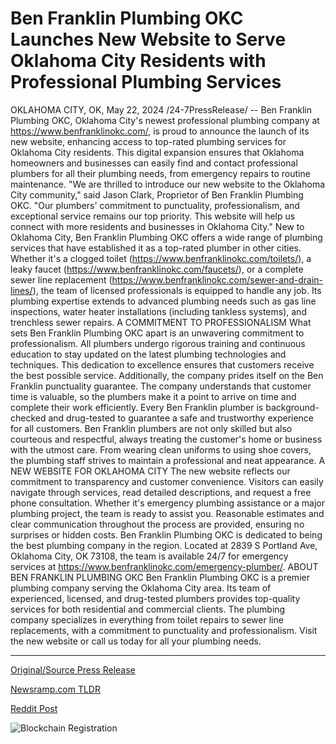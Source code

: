# Ben Franklin Plumbing OKC Launches New Website to Serve Oklahoma City Residents with Professional Plumbing Services

OKLAHOMA CITY, OK, May 22, 2024 /24-7PressRelease/ -- Ben Franklin Plumbing OKC, Oklahoma City's newest professional plumbing company at https://www.benfranklinokc.com/, is proud to announce the launch of its new website, enhancing access to top-rated plumbing services for Oklahoma City residents. This digital expansion ensures that Oklahoma homeowners and businesses can easily find and contact professional plumbers for all their plumbing needs, from emergency repairs to routine maintenance.   "We are thrilled to introduce our new website to the Oklahoma City community," said Jason Clark, Proprietor of Ben Franklin Plumbing OKC. "Our plumbers' commitment to punctuality, professionalism, and exceptional service remains our top priority. This website will help us connect with more residents and businesses in Oklahoma City."  New to Oklahoma City, Ben Franklin Plumbing OKC offers a wide range of plumbing services that have established it as a top-rated plumber in other cities. Whether it's a clogged toilet (https://www.benfranklinokc.com/toilets/), a leaky faucet (https://www.benfranklinokc.com/faucets/), or a complete sewer line replacement (https://www.benfranklinokc.com/sewer-and-drain-lines/), the team of licensed professionals is equipped to handle any job. Its plumbing expertise extends to advanced plumbing needs such as gas line inspections, water heater installations (including tankless systems), and trenchless sewer repairs.  A COMMITMENT TO PROFESSIONALISM  What sets Ben Franklin Plumbing OKC apart is an unwavering commitment to professionalism. All plumbers undergo rigorous training and continuous education to stay updated on the latest plumbing technologies and techniques. This dedication to excellence ensures that customers receive the best possible service. Additionally, the company prides itself on the Ben Franklin punctuality guarantee. The company understands that customer time is valuable, so the plumbers make it a point to arrive on time and complete their work efficiently.  Every Ben Franklin plumber is background-checked and drug-tested to guarantee a safe and trustworthy experience for all customers. Ben Franklin plumbers are not only skilled but also courteous and respectful, always treating the customer's home or business with the utmost care. From wearing clean uniforms to using shoe covers, the plumbing staff strives to maintain a professional and neat appearance.  A NEW WEBSITE FOR OKLAHOMA CITY  The new website reflects our commitment to transparency and customer convenience. Visitors can easily navigate through services, read detailed descriptions, and request a free phone consultation. Whether it's emergency plumbing assistance or a major plumbing project, the team is ready to assist you. Reasonable estimates and clear communication throughout the process are provided, ensuring no surprises or hidden costs.  Ben Franklin Plumbing OKC is dedicated to being the best plumbing company in the region. Located at 2839 S Portland Ave, Oklahoma City, OK 73108, the team is available 24/7 for emergency services at https://www.benfranklinokc.com/emergency-plumber/.  ABOUT BEN FRANKLIN PLUMBING OKC  Ben Franklin Plumbing OKC is a premier plumbing company serving the Oklahoma City area. Its team of experienced, licensed, and drug-tested plumbers provides top-quality services for both residential and commercial clients. The plumbing company specializes in everything from toilet repairs to sewer line replacements, with a commitment to punctuality and professionalism. Visit the new website or call us today for all your plumbing needs. 

---

[Original/Source Press Release](https://www.24-7pressrelease.com/press-release/511067/ben-franklin-plumbing-okc-launches-new-website-to-serve-oklahoma-city-residents-with-professional-plumbing-services)
                    

[Newsramp.com TLDR](None) 



[Reddit Post](https://www.reddit.com/r/Business_NewsRamp/comments/1cxu9q2/ben_franklin_plumbing_okc_launches_new_website/) 



![Blockchain Registration](https://cdn.newsramp.app/24-7PressRelease/qrcode/245/22/noraZvft.webp)